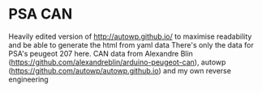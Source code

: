 # PSA CAN

Heavily edited version of http://autowp.github.io/ to maximise readability and be able to generate the html from yaml data
There's only the data for PSA's peugeot 207 here.
CAN data from Alexandre Blin (https://github.com/alexandreblin/arduino-peugeot-can), autowp (https://github.com/autowp/autowp.github.io) and my own reverse engineering

